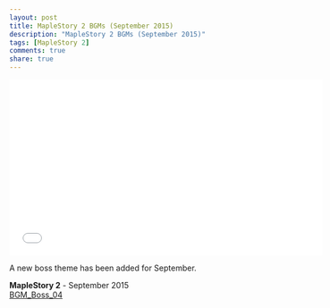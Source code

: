 ```yaml
---
layout: post
title: MapleStory 2 BGMs (September 2015)
description: "MapleStory 2 BGMs (September 2015)"
tags: [MapleStory 2]
comments: true
share: true
---
```


<iframe width="560" height="315" src="//www.youtube.com/embed/uPSos1oDWIs" frameborder="0" allowfullscreen></iframe>

A new boss theme has been added for September.

<b>MapleStory 2</b> - September 2015  
<a href="http://youtu.be/uPSos1oDWIs">BGM_Boss_04</a>
